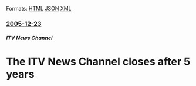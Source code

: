
Formats: [HTML](/news/2005/12/23/the-itv-news-channel-closes-after-5-years.html)  [JSON](/news/2005/12/23/the-itv-news-channel-closes-after-5-years.json)  [XML](/news/2005/12/23/the-itv-news-channel-closes-after-5-years.xml)  

### [2005-12-23](/news/2005/12/23/index.md)

##### ITV News Channel
#  The ITV News Channel closes after 5 years



